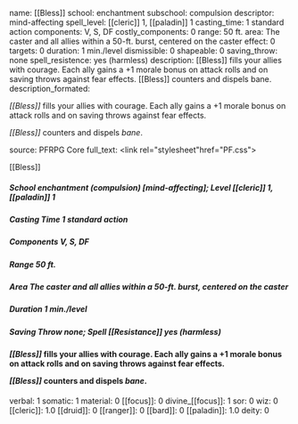name: [[Bless]]
school: enchantment
subschool: compulsion
descriptor: mind-affecting
spell_level: [[cleric]] 1, [[paladin]] 1
casting_time: 1 standard action
components: V, S, DF
costly_components: 0
range: 50 ft.
area: The caster and all allies within a 50-ft. burst, centered on the caster
effect: 0
targets: 0
duration: 1 min./level
dismissible: 0
shapeable: 0
saving_throw: none
spell_resistence: yes (harmless)
description: [[Bless]] fills your allies with courage. Each ally gains a +1 morale bonus on attack rolls and on saving throws against fear effects. [[Bless]] counters and dispels bane.
description_formated: <p><i>[[Bless]]</i> fills your allies with courage. Each ally gains a +1 morale bonus on attack rolls and on saving throws against fear effects.</p><p><i>[[Bless]]</i> counters and dispels <i>bane</i>.</p>
source: PFRPG Core
full_text: <link rel="stylesheet"href="PF.css"><div class="heading"><p class="alignleft">[[Bless]]</p><div style="clear: both;"></div></div><div><h5><b>School </b>enchantment (compulsion) [mind-affecting]; <b>Level </b>[[cleric]] 1, [[paladin]] 1</h5><h5><b>Casting Time </b>1 standard action</h5><h5><b>Components </b>V, S, DF</h5><h5><b>Range </b>50 ft.</h5><h5><b>Area </b>The caster and all allies within a 50-ft. burst, centered on the caster</h5><h5><b>Duration </b>1 min./level</h5><h5><b>Saving Throw </b>none; <b>Spell [[Resistance]] </b>yes (harmless)</h5></div><div><h4><p><i>[[Bless]]</i> fills your allies with courage. Each ally gains a +1 morale bonus on attack rolls and on saving throws against fear effects.</p><p><i>[[Bless]]</i> counters and dispels <i>bane</i>.</p></h4></div>
verbal: 1
somatic: 1
material: 0
[[focus]]: 0
divine_[[focus]]: 1
sor: 0
wiz: 0
[[cleric]]: 1.0
[[druid]]: 0
[[ranger]]: 0
[[bard]]: 0
[[paladin]]: 1.0
deity: 0
